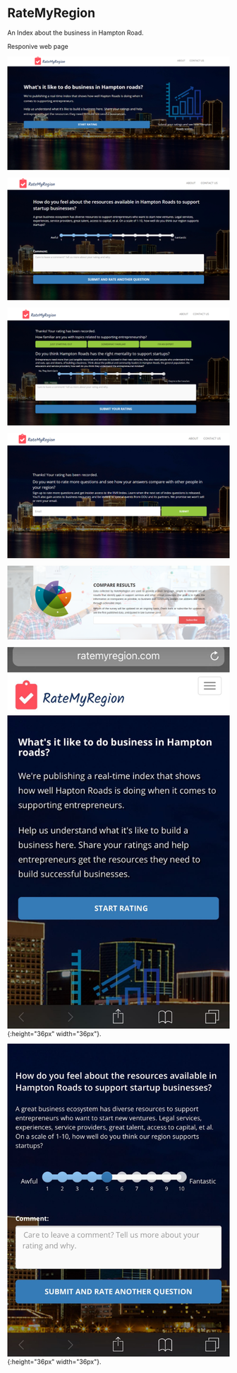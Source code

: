 # RateMyRegion

<p> An Index about the business in Hampton Road.</p>

<p> Responive web page </p>

![alt text](images/git/img-1.PNG)

![alt text](images/git/img-2.PNG)

![alt text](images/git/img-3.PNG)

![alt text](images/git/img-4.PNG)

![alt text](images/git/img-5.PNG)

![alt text](images/git/img-mob-1.jpeg){:height="36px" width="36px"}.

![alt text](images/git/img-mob-2.jpeg){:height="36px" width="36px"}.

